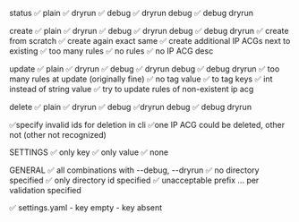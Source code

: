 status
✅ plain
✅ dryrun
✅ debug
✅ dryrun debug
✅ debug dryrun

create
✅ plain
✅ dryrun
✅ debug
✅ dryrun debug
✅ debug dryrun
✅ create from scratch
✅ create again exact same
✅ create additional IP ACGs next to existing
✅ too many rules
✅ no rules
✅ no IP ACG desc

update
✅ plain
✅ dryrun
✅ debug
✅ dryrun debug
✅ debug dryrun
✅ too many rules at update (originally fine)
✅ no tag value
✅ to tag keys
✅ int instead of string value
✅ try to update rules of non-existent ip acg

delete
✅ plain
✅ dryrun
✅ debug
✅dryrun debug
✅ debug dryrun

✅specify invalid ids for deletion in cli
✅one IP ACG could be deleted, other not (other not recognized)

SETTINGS
✅ only key
✅ only value
✅ none

GENERAL
✅ all combinations with --debug, --dryrun
✅ no directory specified
✅ only directory id specified
✅ unacceptable prefix
... per validation specified

✅ settings.yaml
    - key empty
    - key absent